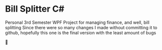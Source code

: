 # Bill Splitter C#
Personal 3rd Semester WPF Project for managing finance, and well, bill splitting 
Since there were so many changes I made without committing it to github, hopefully this one is the final version with the least amount of bugs 

🤠
